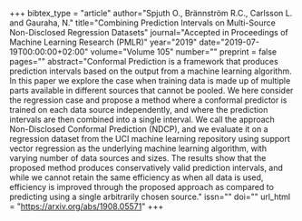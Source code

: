 +++
bibtex_type = "article"
author="Spjuth O., Brännström R.C., Carlsson L. and Gauraha, N."
title="Combining Prediction Intervals on Multi-Source Non-Disclosed Regression Datasets"
journal="Accepted in Proceedings of Machine Learning Research (PMLR)"
year="2019"
date="2019-07-19T00:00:00+02:00"
volume="Volume 105"
number=""
preprint = false
pages=""
abstract="Conformal Prediction is a framework that produces prediction intervals based on the output from a machine learning algorithm. In this paper we explore the case when training data is made up of multiple parts available in different sources that cannot be pooled. We here consider the regression case and propose a method where a conformal predictor is trained on each data source independently, and where the prediction intervals are then combined into a single interval. We call the approach Non-Disclosed Conformal Prediction (NDCP), and we evaluate it on a regression dataset from the UCI machine learning repository using support vector regression as the underlying machine learning algorithm, with varying number of data sources and sizes. The results show that the proposed method produces conservatively valid prediction intervals, and while we cannot retain the same efficiency as when all data is used, efficiency is improved through the proposed approach as compared to predicting using a single arbitrarily chosen source."
issn=""
doi=""
url_html = "https://arxiv.org/abs/1908.05571"
+++
